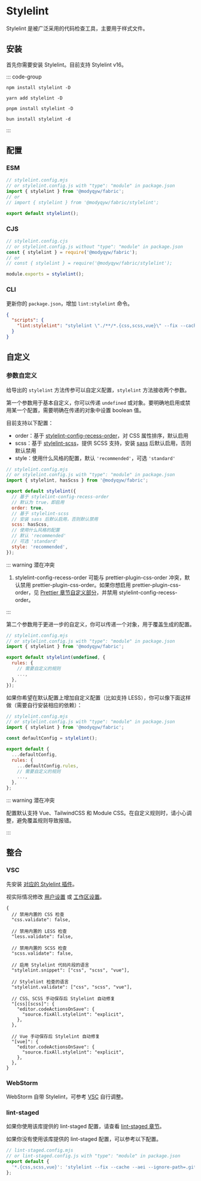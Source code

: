 # Stylelint

Stylelint 是被广泛采用的代码检查工具，主要用于样式文件。

## 安装

首先你需要安装 Stylelint。目前支持 Stylelint v16。

::: code-group

```shell [npm]
npm install stylelint -D
```

```shell [yarn]
yarn add stylelint -D
```

```shell [pnpm]
pnpm install stylelint -D
```

```shell [bun(experimental)]
bun install stylelint -d
```

:::

## 配置

### ESM

```javascript
// stylelint.config.mjs
// or stylelint.config.js with "type": "module" in package.json
import { stylelint } from '@modyqyw/fabric';
// or
// import { stylelint } from '@modyqyw/fabric/stylelint';

export default stylelint();
```

### CJS

```javascript
// stylelint.config.cjs
// or stylelint.config.js without "type": "module" in package.json
const { stylelint } = require('@modyqyw/fabric');
// or
// const { stylelint } = require('@modyqyw/fabric/stylelint');

module.exports = stylelint();
```

### CLI

更新你的 `package.json`，增加 `lint:stylelint` 命令。

```json
{
  "scripts": {
    "lint:stylelint": "stylelint \"./**/*.{css,scss,vue}\" --fix --cache --aei --ignore-path=.gitignore"
  }
}
```

## 自定义

### 参数自定义

给导出的 `stylelint` 方法传参可以自定义配置，`stylelint` 方法接收两个参数。

第一个参数用于基本自定义，你可以传递 `undefined` 或对象。要明确地启用或禁用某一个配置，需要明确在传递的对象中设置 boolean 值。

目前支持以下配置：

- order：基于 [stylelint-config-recess-order](https://github.com/stormwarning/stylelint-config-recess-order)，对 CSS 属性排序，默认启用
- scss：基于 [stylelint-scss](https://github.com/stylelint-scss/stylelint-scss)，提供 SCSS 支持，安装 [sass](https://github.com/sass/dart-sass) 后默认启用，否则默认禁用
- style：使用什么风格的配置，默认 `'recommended'`，可选 `'standard'`

```javascript
// stylelint.config.mjs
// or stylelint.config.js with "type": "module" in package.json
import { stylelint, hasScss } from '@modyqyw/fabric';

export default stylelint({
  // 基于 stylelint-config-recess-order
  // 默认为 true，即启用
  order: true,
  // 基于 stylelint-scss
  // 安装 sass 后默认启用，否则默认禁用
  scss: hasScss,
  // 使用什么风格的配置
  // 默认 'recommended'
  // 可选 'standard'
  style: 'recommended',
});
```

::: warning 潜在冲突

1. stylelint-config-recess-order 可能与 prettier-plugin-css-order 冲突，默认禁用 prettier-plugin-css-order。如果你想启用 prettier-plugin-css-order，见 [Prettier 章节自定义部分](../formatter/prettier.md#自定义)，并禁用 stylelint-config-recess-order。

:::

第二个参数用于更进一步的自定义，你可以传递一个对象，用于覆盖生成的配置。

```javascript
// stylelint.config.mjs
// or stylelint.config.js with "type": "module" in package.json
import { stylelint } from '@modyqyw/fabric';

export default stylelint(undefined, {
  rules: {
    // 需要自定义的规则
    ...,
  },
});
```

如果你希望在默认配置上增加自定义配置（比如支持 LESS），你可以像下面这样做（需要自行安装相应的依赖）：

```javascript
// stylelint.config.mjs
// or stylelint.config.js with "type": "module" in package.json
import { stylelint } from '@modyqyw/fabric';

const defaultConfig = stylelint();

export default {
  ...defaultConfig,
  rules: {
    ...defaultConfig.rules,
    // 需要自定义的规则
    ...,
  },
};
```

::: warning 潜在冲突

配置默认支持 Vue、TailwindCSS 和 Module CSS。在自定义规则时，请小心调整，避免覆盖规则导致报错。

:::

## 整合

### VSC

先安装 [对应的 Stylelint 插件](https://marketplace.visualstudio.com/items?itemName=stylelint.vscode-stylelint)。

视实际情况修改 [用户设置](https://code.visualstudio.com/docs/getstarted/settings#_settingsjson) 或 [工作区设置](https://code.visualstudio.com/docs/getstarted/settings#_workspace-settings)。

```jsonc
{
  // 禁用内置的 CSS 检查
  "css.validate": false,

  // 禁用内置的 LESS 检查
  "less.validate": false,

  // 禁用内置的 SCSS 检查
  "scss.validate": false,

  // 启用 Stylelint 代码片段的语言
  "stylelint.snippet": ["css", "scss", "vue"],

  // Stylelint 检查的语言
  "stylelint.validate": ["css", "scss", "vue"],

  // CSS、SCSS 手动保存后 Stylelint 自动修复
  "[css][scss]": {
    "editor.codeActionsOnSave": {
      "source.fixAll.stylelint": "explicit",
    },
  },

  // Vue 手动保存后 Stylelint 自动修复
  "[vue]": {
    "editor.codeActionsOnSave": {
      "source.fixAll.stylelint": "explicit",
    },
  },
}
```

### WebStorm

WebStorm 自带 Stylelint，可参考 [VSC](#vsc) 自行调整。

### lint-staged

如果你使用该库提供的 lint-staged 配置，请查看 [lint-staged 章节](../git/lint-staged.md)。

如果你没有使用该库提供的 lint-staged 配置，可以参考以下配置。

```javascript
// lint-staged.config.mjs
// or lint-staged.config.js with "type": "module" in package.json
export default {
  '*.{css,scss,vue}': 'stylelint --fix --cache --aei --ignore-path=.gitignore',
};
```
